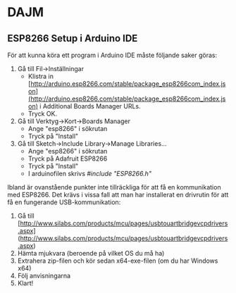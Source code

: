 # DAJM

## ESP8266 Setup i Arduino IDE
För att kunna köra ett program i Arduino IDE måste följande saker göras:
1. Gå till Fil->Inställningar
    - Klistra in [http://arduino.esp8266.com/stable/package_esp8266com_index.json](http://arduino.esp8266.com/stable/package_esp8266com_index.json) i Additional Boards Manager URLs.
    - Tryck OK.
2. Gå till Verktyg->Kort->Boards Manager
    - Ange "esp8266" i sökrutan
    - Tryck på "Install"
3. Gå till Sketch->Include Library->Manage Libraries...
    - Ange "esp8266" i sökrutan
    - Tryck på Adafruit ESP8266
    - Tryck på "Install"
    - I arduinofilen skrivs _#include "ESP8266.h"_
 
Ibland är ovanstående punkter inte tillräckliga för att få en kommunikation med ESP8266. Det krävs i vissa fall att man har installerat en drivrutin för att få en fungerande USB-kommunikation:
1. Gå till [http://www.silabs.com/products/mcu/pages/usbtouartbridgevcpdrivers.aspx] (http://www.silabs.com/products/mcu/pages/usbtouartbridgevcpdrivers.aspx)
2. Hämta mjukvara (beroende på vilket OS du må ha)
3. Extrahera zip-filen och kör sedan x64-exe-filen  (om du har Windows x64)
4. Följ anvisningarna
5. Klart!
